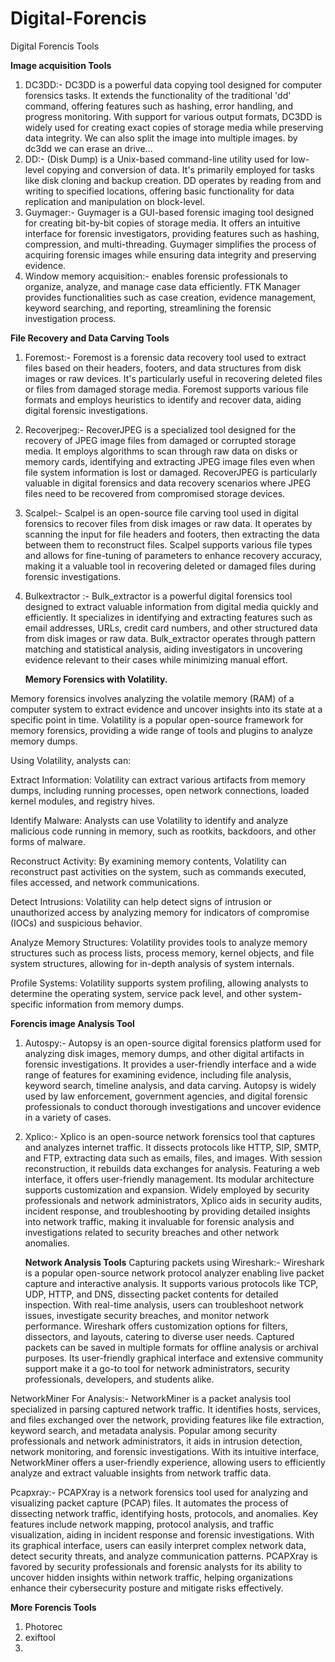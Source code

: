 # Digital-Forencis
Digital Forencis Tools 

**Image acquisition Tools**
1. DC3DD:- DC3DD is a powerful data copying tool designed for computer forensics tasks. It extends the functionality of the traditional 'dd' command, offering features such as hashing, error handling, and progress monitoring. With support for various output formats, DC3DD is widely used for creating exact copies of storage media while preserving data integrity. We can also split the image into multiple images. by dc3dd we can erase an drive...
2. DD:- (Disk Dump) is a Unix-based command-line utility used for low-level copying and conversion of data. It's primarily employed for tasks like disk cloning and backup creation. DD operates by reading from and writing to specified locations, offering basic functionality for data replication and manipulation on block-level.
3. Guymager:- Guymager is a GUI-based forensic imaging tool designed for creating bit-by-bit copies of storage media. It offers an intuitive interface for forensic investigators, providing features such as hashing, compression, and multi-threading. Guymager simplifies the process of acquiring forensic images while ensuring data integrity and preserving evidence.
4. Window memory acquisition:- enables forensic professionals to organize, analyze, and manage case data efficiently. FTK Manager provides functionalities such as case creation, evidence management, keyword searching, and reporting, streamlining the forensic investigation process.

**File Recovery and Data Carving Tools**

1. Foremost:- Foremost is a forensic data recovery tool used to extract files based on their headers, footers, and data structures from disk images or raw devices. It's particularly useful in recovering deleted files or files from damaged storage media. Foremost supports various file formats and employs heuristics to identify and recover data, aiding digital forensic investigations.
2. Recoverjpeg:- RecoverJPEG is a specialized tool designed for the recovery of JPEG image files from damaged or corrupted storage media. It employs algorithms to scan through raw data on disks or memory cards, identifying and extracting JPEG image files even when file system information is lost or damaged. RecoverJPEG is particularly valuable in digital forensics and data recovery scenarios where JPEG files need to be recovered from compromised storage devices.
3. Scalpel:- Scalpel is an open-source file carving tool used in digital forensics to recover files from disk images or raw data. It operates by scanning the input for file headers and footers, then extracting the data between them to reconstruct files. Scalpel supports various file types and allows for fine-tuning of parameters to enhance recovery accuracy, making it a valuable tool in recovering deleted or damaged files during forensic investigations.
4. Bulkextractor \:- Bulk_extractor is a powerful digital forensics tool designed to extract valuable information from digital media quickly and efficiently. It specializes in identifying and extracting features such as email addresses, URLs, credit card numbers, and other structured data from disk images or raw data. Bulk_extractor operates through pattern matching and statistical analysis, aiding investigators in uncovering evidence relevant to their cases while minimizing manual effort.

   **Memory Forensics with Volatility.**

Memory forensics involves analyzing the volatile memory (RAM) of a computer system to extract evidence and uncover insights into its state at a specific point in time. Volatility is a popular open-source framework for memory forensics, providing a wide range of tools and plugins to analyze memory dumps.

Using Volatility, analysts can:

  Extract Information: Volatility can extract various artifacts from memory dumps, including running processes, open network connections, loaded kernel modules, and registry hives.

  Identify Malware: Analysts can use Volatility to identify and analyze malicious code running in memory, such as rootkits, backdoors, and other forms of malware.

   Reconstruct Activity: By examining memory contents, Volatility can reconstruct past activities on the system, such as commands executed, files accessed, and network communications.

  Detect Intrusions: Volatility can help detect signs of intrusion or unauthorized access by analyzing memory for indicators of compromise (IOCs) and suspicious behavior.
  
  Analyze Memory Structures: Volatility provides tools to analyze memory structures such as process lists, process memory, kernel objects, and file system structures, allowing for in-depth analysis of system internals.

   Profile Systems: Volatility supports system profiling, allowing analysts to determine the operating system, service pack level, and other system-specific information from memory dumps.

**Forencis image Analysis Tool**

1. Autospy:- Autopsy is an open-source digital forensics platform used for analyzing disk images, memory dumps, and other digital artifacts in forensic investigations. It provides a user-friendly interface and a wide range of features for examining evidence, including file analysis, keyword search, timeline analysis, and data carving. Autopsy is widely used by law enforcement, government agencies, and digital forensic professionals to conduct thorough investigations and uncover evidence in a variety of cases.
2. Xplico:-  Xplico is an open-source network forensics tool that captures and analyzes internet traffic. It dissects protocols like HTTP, SIP, SMTP, and FTP, extracting data such as emails, files, and images. With session reconstruction, it rebuilds data exchanges for analysis. Featuring a web interface, it offers user-friendly management. Its modular architecture supports customization and expansion. Widely employed by security professionals and network administrators, Xplico aids in security audits, incident response, and troubleshooting by providing detailed insights into network traffic, making it invaluable for forensic analysis and investigations related to security breaches and other network anomalies.

   **Network Analysis Tools**
Capturing packets using Wireshark:- Wireshark is a popular open-source network protocol analyzer enabling live packet capture and interactive analysis. It supports various protocols like TCP, UDP, HTTP, and DNS, dissecting packet contents for detailed inspection. With real-time analysis, users can troubleshoot network issues, investigate security breaches, and monitor network performance. Wireshark offers customization options for filters, dissectors, and layouts, catering to diverse user needs. Captured packets can be saved in multiple formats for offline analysis or archival purposes. Its user-friendly graphical interface and extensive community support make it a go-to tool for network administrators, security professionals, developers, and students alike.

NetworkMiner For Analysis:-  NetworkMiner is a packet analysis tool specialized in parsing captured network traffic. It identifies hosts, services, and files exchanged over the network, providing features like file extraction, keyword search, and metadata analysis. Popular among security professionals and network administrators, it aids in intrusion detection, network monitoring, and forensic investigations. With its intuitive interface, NetworkMiner offers a user-friendly experience, allowing users to efficiently analyze and extract valuable insights from network traffic data.

Pcapxray:- PCAPXray is a network forensics tool used for analyzing and visualizing packet capture (PCAP) files. It automates the process of dissecting network traffic, identifying hosts, protocols, and anomalies. Key features include network mapping, protocol analysis, and traffic visualization, aiding in incident response and forensic investigations. With its graphical interface, users can easily interpret complex network data, detect security threats, and analyze communication patterns. PCAPXray is favored by security professionals and forensic analysts for its ability to uncover hidden insights within network traffic, helping organizations enhance their cybersecurity posture and mitigate risks effectively.

**More Forencis Tools**

1. Photorec
2. exiftool
3. 
